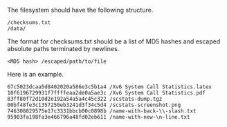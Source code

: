The filesystem should have the following structure.

```
/checksums.txt
/data/
```

The format for checksums.txt should be a list of MD5 hashes and escaped
absolute paths terminated by newlines.

```
<MD5 hash> /escaped/path/to/file
```

Here is an example.

```
67c5023dcaa5d8402020a586e3c5b1a4 /Xv6 System Call Statistics.latex
10f6196729931f7ffffeaa2de0a5ae3c /Xv6 System Call Statistics.pdf
83ff80f72d10d2e192a54a5a4c45c322 /scstats-dump.tgz
00bf48fe3c1357250eb3241d3f34c5d4 /scstats-screenshot.png
746308829575e17c3331bbcb00c0898b /name-with-back-\\-slash.txt
95903fa198fa3e466796a48fd02eb611 /name-with-new-\n-line.txt
```
